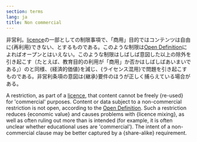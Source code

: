```yaml
---
section: terms
lang: ja
title: Non commercial
---
```


非営利。[licence](/glossary/ja/terms/licence/)の一部としての制限事項で、「商用」目的ではコンテンツは自由に{再利用}できない、とするものである。このような制限は[Open Definition](/glossary/ja/terms/open-definition/)によればオープンとはいえない。このような制限はしばしば意図した以上の除外を引き起こす（たとえば、教育目的の利用が「商用」か否かはしばしばあいまいである」）のと同様、{経済的価値}を減じ、{ライセンス混用}で問題を引き起こすものである。非営利条項の意図は{継承}要件のほうが正しく捕らえている場合がある。

A restriction, as part of a [licence](/glossary/en/terms/licence/), that content cannot be freely {re-used} for 'commercial' purposes. Content or data subject to a non-commercial restriction is not open, according to the [Open Definition](/glossary/en/terms/open-definition/). Such a restriction reduces {economic value} and causes problems with {licence mixing}, as well as often ruling out more than is intended (for example, it is often unclear whether educational uses are 'commercial'). The intent of a non-commercial clause may be better captured by a {share-alike} requirement.

